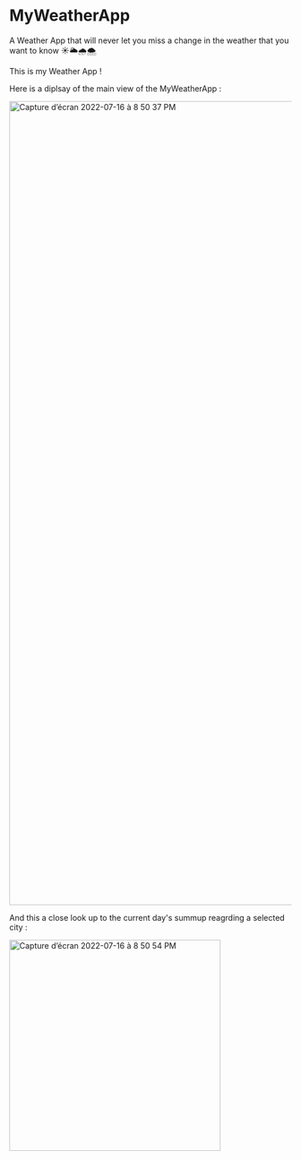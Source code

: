 # MyWeatherApp

A Weather App that will never let you miss a change in the weather that you want to know ☀️🌥🌧🌨

This is my Weather App !

Here is a diplsay of the main view of the MyWeatherApp :

<img width="1436" alt="Capture d’écran 2022-07-16 à 8 50 37 PM" src="https://user-images.githubusercontent.com/61510923/179368397-b309ab67-da2a-4241-af37-25c6b050c6b8.png">

And this a close look up to the current day's summup reagrding a selected city :

<img width="377" alt="Capture d’écran 2022-07-16 à 8 50 54 PM" src="https://user-images.githubusercontent.com/61510923/179368417-e60e3e9f-d511-4364-a44f-5192b079cbbd.png">
